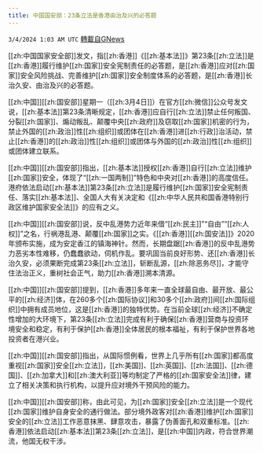 ```yaml
---
title: 中国国安部：23条立法是香港由治及兴的必答题
---
```

`3/4/2024 1:03 AM UTC` [轉載自GNews](https://gnews.org/articles/2361916)

[[zh:中国国家安全部]]发文，指[[zh:香港]]《[[zh:基本法]]》第23条[[zh:立法]]是[[zh:香港]]履行维护[[zh:国家]]安全宪制责任的必答题，是[[zh:香港]]应对[[zh:国家]]安全风险挑战、完善维护[[zh:国家]]安全制度体系的必答题，是[[zh:香港]]长治久安、由治及兴的必答题。

[[zh:中国]][[zh:国安部]]星期一（[[zh:3月4日]]）在官方[[zh:微信]]公众号发文说，[[zh:基本法]]第23条清晰规定，[[zh:香港]]应自行[[zh:立法]]禁止任何叛国、分裂[[zh:国家]]、煽动叛乱、颠覆中央[[zh:政府]]及窃取[[zh:国家]]机密的行为，禁止外国的[[zh:政治]]性[[zh:组织]]或团体在[[zh:香港]]进[[zh:行政]]治活动，禁止[[zh:香港]]的[[zh:政治]]性[[zh:组织]]或团体与外国的[[zh:政治]]性[[zh:组织]]或团体建立联系。

[[zh:中国]][[zh:国安部]]指出，[[zh:基本法]]授权[[zh:香港]]自行[[zh:立法]]维护[[zh:国家]]安全，体现了“[[zh:一国两制]]”特色和中央对[[zh:香港]]的高度信任。港府依法启动[[zh:基本法]]第23条[[zh:立法]]是履行维护[[zh:国家]]安全宪制责任、落实[[zh:基本法]]、全国人大有关决定和《[[zh:中华人民共和国香港特别行政区维护国家安全法]]》的应有之义。

[[zh:中国]][[zh:国安部]]说，反中乱港势力近年来借“[[zh:民主]]”“自由”“[[zh:人权]]”之名，行祸港乱港、颠覆[[zh:国家]]之实。《[[zh:香港]][[zh:国安法]]》2020年颁布实施，成为安定香江的镇海神针。然而，长期盘踞[[zh:香港]]的反中乱港势力恶劣本性难移，仍蠢蠢欲动，伺机作乱。要巩固当前良好形势、还[[zh:香港]]长治久安，必须果断完成第23条[[zh:立法]]，斩断乱源，[[zh:除恶务尽]]，才能守住法治正义，重树社会正气，助力[[zh:香港]]溯本清源。

[[zh:中国]][[zh:国安部]]提到，[[zh:香港]]多年来一直全球最自由、最开放、最公平的[[zh:经济]]体，在260多个[[zh:国际协议]]和30多个[[zh:政府]]间[[zh:国际组织]]中拥有成员地位，这是[[zh:香港]]的独特优势。在当前全球[[zh:经济]]不确定性增加的大环境下，第23条[[zh:立法]]完成有利于确保[[zh:香港]]营商与投资环境安全和稳定，有利于保护[[zh:香港]]全体居民的根本福祉，有利于保护世界各地投资者在港兴业。

[[zh:中国]][[zh:国安部]]指出，从国际惯例看，世界上几乎所有[[zh:国家]]都高度重视[[zh:国家]]安全[[zh:立法]]，[[zh:美国]]、[[zh:英国]]、[[zh:法国]]、[[zh:德国]]、[[zh:加拿大]]和[[zh:澳大利亚]]等均制定了严格的[[zh:国家安全法]]律，建立了相关决策和执行机构，以提升应对境外干预风险的能力。

[[zh:中国]][[zh:国安部]]称，由此可见，为[[zh:国家]]安全[[zh:立法]]是一个现代[[zh:国家]]维护自身安全的通行做法。部分境外政客对[[zh:香港]]维护[[zh:国家]]安全的[[zh:立法]]工作恶意抹黑、肆意攻击，暴露了伪善面孔和双重标准。[[zh:香港]]依法启动[[zh:基本法]]第23条[[zh:立法]]，是[[zh:中国]]内政，符合世界潮流，他国无权干涉。

